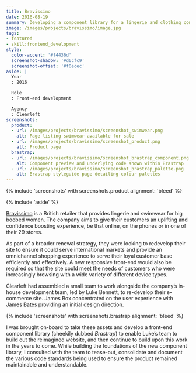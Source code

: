 ```yaml
---
title: Bravissimo
date: 2016-08-19
summary: Developing a component library for a lingerie and clothing company for big boobed women.
image: /images/projects/bravissimo/image.jpg
tags:
- featured
- skill:frontend_development
style:
  color-accent: '#f4436d'
  screenshot-shadow: '#d6cfc9'
  screenshot-offset: '#f0ecec'
aside: |
  Year
  : 2016

  Role
  : Front-end development

  Agency
  : Clearleft
screenshots:
  product:
  - url: /images/projects/bravissimo/screenshot_swimwear.png
    alt: Page listing swimwear available for sale
  - url: /images/projects/bravissimo/screenshot_product.png
    alt: Product page
  brastrap:
  - url: /images/projects/bravissimo/screenshot_brastrap_component.png
    alt: Component preview and underlying code shown within Brastrap
  - url: /images/projects/bravissimo/screenshot_brastrap_palette.png
    alt: Brastrap styleguide page detailing colour palettes
---
```

{% include 'screenshots' with screenshots.product
  alignment: 'bleed'
%}

{% include 'aside' %}

[Bravissimo][1] is a British retailer that provides lingerie and swimwear for big boobed women. The company aims to give their customers an uplifting and confidence boosting experience, be that online, on the phones or in one of their 29 stores.

As part of a broader renewal strategy, they were looking to redevelop their site to ensure it could serve international markets and provide an omnichannel shopping experience to serve their loyal customer base efficiently and effectively. A new responsive front-end would also be required so that the site could meet the needs of customers who were increasingly browsing with a wide variety of different device types.

Clearleft had assembled a small team to work alongside the company’s in-house development team, led by Luke Bennett, to re-develop their e-commerce site. James Box concentrated on the user experience with James Bates providing an initial design direction.

{% include 'screenshots' with screenshots.brastrap
  alignment: 'bleed'
%}

I was brought on-board to take these assets and develop a front-end component library (cheekily dubbed *Brastrap*) to enable Luke’s team to build out the reimagined website, and then continue to build upon this work in the years to come. While building the foundations of the new component library, I consulted with the team to tease-out, consolidate and document the various code standards being used to ensure the product remained maintainable and understandable.

[1]: https://www.bravissimo.com
